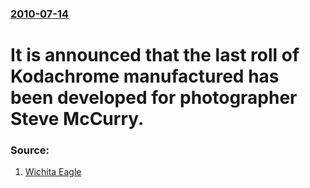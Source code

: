 ### [2010-07-14](/news/2010/07/14/index.md)

#  It is announced that the last roll of Kodachrome manufactured has been developed for photographer Steve McCurry. 




### Source:

1. [Wichita Eagle](http://www.kansas.com/news/business/article1038697.html)
